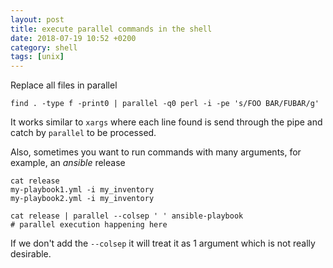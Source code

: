 ```yaml
---
layout: post
title: execute parallel commands in the shell
date: 2018-07-19 10:52 +0200
category: shell
tags: [unix]
---
```


Replace all files in parallel 

```
find . -type f -print0 | parallel -q0 perl -i -pe 's/FOO BAR/FUBAR/g'
```

It works similar to `xargs` where each line found is send through the pipe and catch by `parallel` to be processed.

Also, sometimes you want to run commands with many arguments, for example, an _ansible_ release

```
cat release
my-playbook1.yml -i my_inventory
my-playbook2.yml -i my_inventory

cat release | parallel --colsep ' ' ansible-playbook
# parallel execution happening here
```

If we don't add the `--colsep` it will treat it as 1 argument which is not really desirable.
